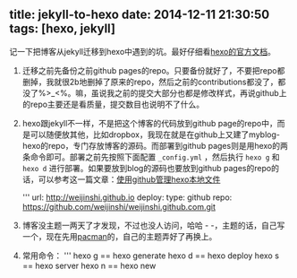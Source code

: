 title: jekyll-to-hexo
date: 2014-12-11 21:30:50
tags: [hexo, jekyll]
---

记一下把博客从jekyll迁移到hexo中遇到的坑。最好仔细看[hexo的官方文档](http://hexo.io/docs/)。

1. 迁移之前先备份之前github pages的repo。只要备份就好了，不要把repo都删掉，我就很2b地删掉了原来的repo，然后之前的contributions都没了，都没了%>_<%。嘛，虽说我之前的提交大部分也都是修改样式，再说github上的repo主要还是看质量，提交数目也说明不了什么。

2. hexo跟jekyll不一样，不是把这个博客的代码放到github page的repo中，而是可以随便放其他，比如dropbox，我现在就是在github上又建了myblog-hexo的repo，专门存放博客的源码。而部署到github pages则是用hexo的两条命令即可。部署之前先按照下面配置 `_config.yml` ，然后执行 `hexo g` 和 `hexo d` 进行部署。如果要放到blog的源码也要放到github pages的repo的话，可以参考这一篇文章：[使用github管理hexo本地文件](http://youthyblog.com/2014/06/28/使用github管理hexo本地文件)

    '''
    url: http://weijinshi.github.io
    deploy:
      type: github
      repo: https://github.com/weijinshi/weijinshi.github.com.git

3. 博客没主题一两天了才发现，不过也没人访问，哈哈 - -，主题的话，自己写一个，现在先用[pacman](https://github.com/A-limon/pacman)的，自己的主题弄好了再换上。

4. 常用命令：
    '''
    hexo g == hexo generate
    hexo d == hexo deploy
    hexo s == hexo server
    hexo n == hexo new